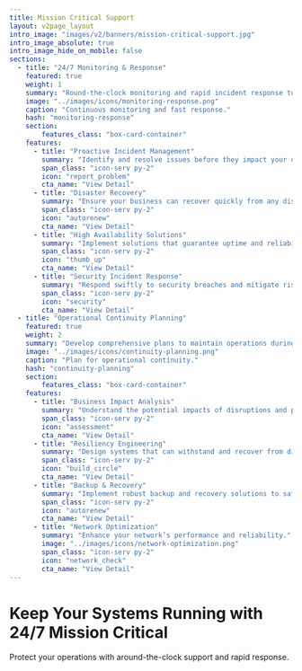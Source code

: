 ```yaml
---
title: Mission Critical Support
layout: v2page_layout
intro_image: "images/v2/banners/mission-critical-support.jpg"
intro_image_absolute: true
intro_image_hide_on_mobile: false
sections:
  - title: "24/7 Monitoring & Response"
    featured: true
    weight: 1
    summary: "Round-the-clock monitoring and rapid incident response to keep your systems operational."
    image: "../images/icons/monitoring-response.png"
    caption: "Continuous monitoring and fast response."
    hash: "monitoring-response"
    section:
        features_class: "box-card-container"
    features:
      - title: "Proactive Incident Management"
        summary: "Identify and resolve issues before they impact your operations."
        span_class: "icon-serv py-2"
        icon: "report_problem"
        cta_name: "View Detail"
      - title: "Disaster Recovery"
        summary: "Ensure your business can recover quickly from any disruption."
        span_class: "icon-serv py-2"
        icon: "autorenew"
        cta_name: "View Detail"
      - title: "High Availability Solutions"
        summary: "Implement solutions that guarantee uptime and reliability."
        span_class: "icon-serv py-2"
        icon: "thumb_up"
        cta_name: "View Detail"
      - title: "Security Incident Response"
        summary: "Respond swiftly to security breaches and mitigate risks."
        span_class: "icon-serv py-2"
        icon: "security"
        cta_name: "View Detail"
  - title: "Operational Continuity Planning"
    featured: true
    weight: 2
    summary: "Develop comprehensive plans to maintain operations during unexpected events."
    image: "../images/icons/continuity-planning.png"
    caption: "Plan for operational continuity."
    hash: "continuity-planning"
    section:
        features_class: "box-card-container"
    features:
      - title: "Business Impact Analysis"
        summary: "Understand the potential impacts of disruptions and plan accordingly."
        span_class: "icon-serv py-2"
        icon: "assessment"
        cta_name: "View Detail"
      - title: "Resiliency Engineering"
        summary: "Design systems that can withstand and recover from disruptions."
        span_class: "icon-serv py-2"
        icon: "build_circle"
        cta_name: "View Detail"
      - title: "Backup & Recovery"
        summary: "Implement robust backup and recovery solutions to safeguard your data."
        span_class: "icon-serv py-2"
        icon: "autorenew"
        cta_name: "View Detail"
      - title: "Network Optimization"
        summary: "Enhance your network’s performance and reliability."
        image: "../images/icons/network-optimization.png"
        span_class: "icon-serv py-2"
        icon: "network_check"
        cta_name: "View Detail"
---
```


# Keep Your Systems Running with 24/7 Mission Critical

Protect your operations with around-the-clock support and rapid response.
